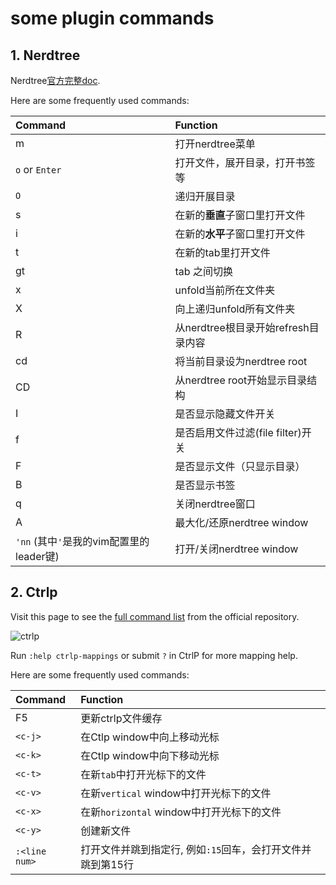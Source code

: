 some plugin commands
==========================

## 1. Nerdtree
Nerdtree[官方完整doc](https://github.com/scrooloose/nerdtree/blob/master/doc/NERD_tree.txt).

Here are some frequently used commands:

| Command | Function |
| :------ | :-------- |
| m  | 打开nerdtree菜单 |
| `o` or `Enter` | 打开文件，展开目录，打开书签等 |
| `O` | 递归开展目录 |
| s  | 在新的**垂直**子窗口里打开文件 |
| i  | 在新的**水平**子窗口里打开文件 |
| t  | 在新的tab里打开文件 |
| gt | tab 之间切换 |
| x  | unfold当前所在文件夹 |
| X  | 向上递归unfold所有文件夹 |
| R  | 从nerdtree根目录开始refresh目录内容 |
| cd | 将当前目录设为nerdtree root |
| CD | 从nerdtree root开始显示目录结构 |
| I  | 是否显示隐藏文件开关 |
| f  | 是否启用文件过滤(file filter)开关 |
| F  | 是否显示文件（只显示目录） |
| B  | 是否显示书签 |
| q  | 关闭nerdtree窗口 |
| A  | 最大化/还原nerdtree window |
| `'nn` (其中`'`是我的vim配置里的leader键) | 打开/关闭nerdtree window |


## 2. Ctrlp
Visit this page to see the [full command list](https://github.com/ArthurChiao/vim_awesome/tree/master/.vim_runtime/sources_non_forked/ctrlp.vim)
from the official repository.

![ctrlp](https://camo.githubusercontent.com/0a0b4c0d24a44d381cbad420ecb285abc2aaa4cb/687474703a2f2f692e696d6775722e636f6d2f7949796e722e706e67)

Run `:help ctrlp-mappings` or submit `?` in CtrlP for more mapping help.

Here are some frequently used commands:

| Command | Function |
| :------ | :-------- |
| F5 | 更新ctrlp文件缓存 |
| `<c-j>`  | 在Ctlp window中向上移动光标 |
| `<c-k>`  | 在Ctlp window中向下移动光标 |
| `<c-t>`  | 在新`tab`中打开光标下的文件 |
| `<c-v>`  | 在新`vertical` window中打开光标下的文件 |
| `<c-x>`  | 在新`horizontal` window中打开光标下的文件 |
| `<c-y>`  | 创建新文件 |
| `:<line num>` | 打开文件并跳到指定行, 例如`:15`回车，会打开文件并跳到第15行 |
